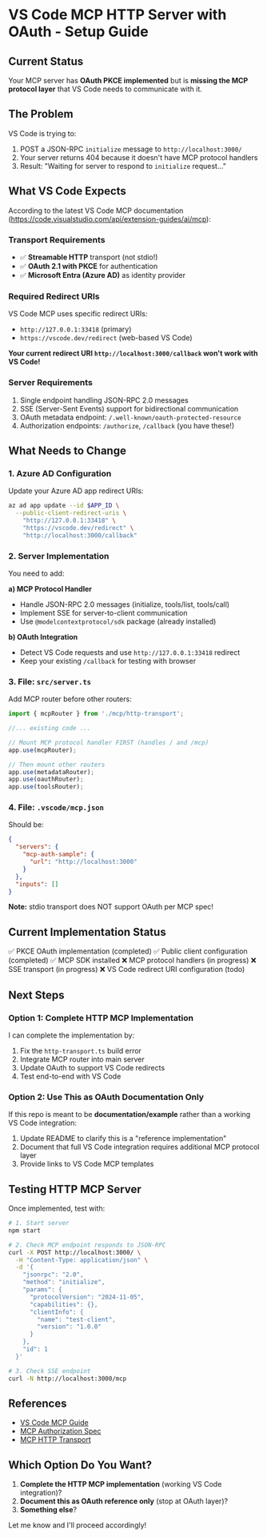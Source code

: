 # VS Code MCP HTTP Server with OAuth - Setup Guide

## Current Status

Your MCP server has **OAuth PKCE implemented** but is **missing the MCP protocol layer** that VS Code needs to communicate with it.

## The Problem

VS Code is trying to:
1. POST a JSON-RPC `initialize` message to `http://localhost:3000/`
2. Your server returns 404 because it doesn't have MCP protocol handlers
3. Result: "Waiting for server to respond to `initialize` request..."

## What VS Code Expects

According to the latest VS Code MCP documentation (https://code.visualstudio.com/api/extension-guides/ai/mcp):

### Transport Requirements
- ✅ **Streamable HTTP** transport (not stdio!)
- ✅ **OAuth 2.1 with PKCE** for authentication
- ✅ **Microsoft Entra (Azure AD)** as identity provider

### Required Redirect URIs
VS Code MCP uses specific redirect URIs:
- `http://127.0.0.1:33418` (primary)
- `https://vscode.dev/redirect` (web-based VS Code)

**Your current redirect URI `http://localhost:3000/callback` won't work with VS Code!**

### Server Requirements
1. Single endpoint handling JSON-RPC 2.0 messages
2. SSE (Server-Sent Events) support for bidirectional communication
3. OAuth metadata endpoint: `/.well-known/oauth-protected-resource`
4. Authorization endpoints: `/authorize`, `/callback` (you have these!)

## What Needs to Change

### 1. Azure AD Configuration

Update your Azure AD app redirect URIs:

```bash
az ad app update --id $APP_ID \
  --public-client-redirect-uris \
    "http://127.0.0.1:33418" \
    "https://vscode.dev/redirect" \
    "http://localhost:3000/callback"
```

### 2. Server Implementation

You need to add:

**a) MCP Protocol Handler**
- Handle JSON-RPC 2.0 messages (initialize, tools/list, tools/call)
- Implement SSE for server-to-client communication
- Use `@modelcontextprotocol/sdk` package (already installed)

**b) OAuth Integration**
- Detect VS Code requests and use `http://127.0.0.1:33418` redirect
- Keep your existing `/callback` for testing with browser

### 3. File: `src/server.ts`

Add MCP router before other routers:

```typescript
import { mcpRouter } from './mcp/http-transport';

//... existing code ...

// Mount MCP protocol handler FIRST (handles / and /mcp)
app.use(mcpRouter);

// Then mount other routers
app.use(metadataRouter);
app.use(oauthRouter);
app.use(toolsRouter);
```

### 4. File: `.vscode/mcp.json`

Should be:

```json
{
  "servers": {
    "mcp-auth-sample": {
      "url": "http://localhost:3000"
    }
  },
  "inputs": []
}
```

**Note:** stdio transport does NOT support OAuth per MCP spec!

## Current Implementation Status

✅ PKCE OAuth implementation (completed)
✅ Public client configuration (completed)
✅ MCP SDK installed
❌ MCP protocol handlers (in progress)
❌ SSE transport (in progress)
❌ VS Code redirect URI configuration (todo)

## Next Steps

### Option 1: Complete HTTP MCP Implementation

I can complete the implementation by:
1. Fix the `http-transport.ts` build error
2. Integrate MCP router into main server
3. Update OAuth to support VS Code redirects
4. Test end-to-end with VS Code

### Option 2: Use This as OAuth Documentation Only

If this repo is meant to be **documentation/example** rather than a working VS Code integration:
1. Update README to clarify this is a "reference implementation"
2. Document that full VS Code integration requires additional MCP protocol layer
3. Provide links to VS Code MCP templates

## Testing HTTP MCP Server

Once implemented, test with:

```bash
# 1. Start server
npm start

# 2. Check MCP endpoint responds to JSON-RPC
curl -X POST http://localhost:3000/ \
  -H "Content-Type: application/json" \
  -d '{
    "jsonrpc": "2.0",
    "method": "initialize",
    "params": {
      "protocolVersion": "2024-11-05",
      "capabilities": {},
      "clientInfo": {
        "name": "test-client",
        "version": "1.0.0"
      }
    },
    "id": 1
  }'

# 3. Check SSE endpoint
curl -N http://localhost:3000/mcp
```

## References

- [VS Code MCP Guide](https://code.visualstudio.com/api/extension-guides/ai/mcp)
- [MCP Authorization Spec](https://modelcontextprotocol.io/specification/2025-06-18/basic/authorization)
- [MCP HTTP Transport](https://modelcontextprotocol.io/specification/2025-06-18/basic/transports)

## Which Option Do You Want?

1. **Complete the HTTP MCP implementation** (working VS Code integration)?
2. **Document this as OAuth reference only** (stop at OAuth layer)?
3. **Something else**?

Let me know and I'll proceed accordingly!
